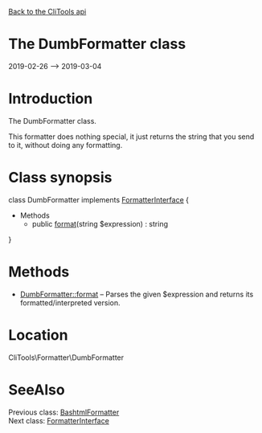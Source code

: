 [Back to the CliTools api](https://github.com/lingtalfi/CliTools/blob/master/doc/api/CliTools.md)



The DumbFormatter class
================
2019-02-26 --> 2019-03-04






Introduction
============

The DumbFormatter class.

This formatter does nothing special, it just returns the string that you send to it,
without doing any formatting.



Class synopsis
==============


class <span class="pl-k">DumbFormatter</span> implements [FormatterInterface](https://github.com/lingtalfi/CliTools/blob/master/doc/api/CliTools/Formatter/FormatterInterface.md) {

- Methods
    - public [format](https://github.com/lingtalfi/CliTools/blob/master/doc/api/CliTools/Formatter/DumbFormatter/format.md)(string $expression) : string

}






Methods
==============

- [DumbFormatter::format](https://github.com/lingtalfi/CliTools/blob/master/doc/api/CliTools/Formatter/DumbFormatter/format.md) &ndash; Parses the given $expression and returns its formatted/interpreted version.





Location
=============
CliTools\Formatter\DumbFormatter


SeeAlso
==============
Previous class: [BashtmlFormatter](https://github.com/lingtalfi/CliTools/blob/master/doc/api/CliTools/Formatter/BashtmlFormatter.md)<br>Next class: [FormatterInterface](https://github.com/lingtalfi/CliTools/blob/master/doc/api/CliTools/Formatter/FormatterInterface.md)<br>
